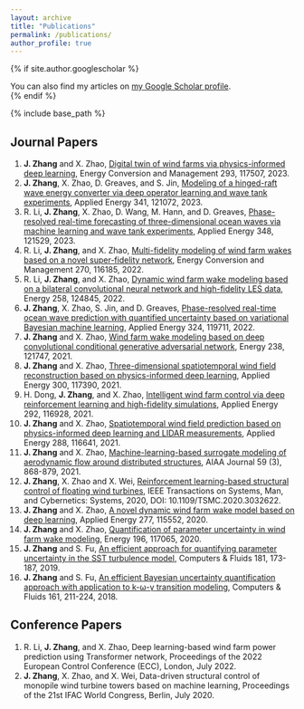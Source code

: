 ```yaml
---
layout: archive
title: "Publications"
permalink: /publications/
author_profile: true
---
```


{% if site.author.googlescholar %}
  <div class="wordwrap">You can also find my articles on <a href="{{site.author.googlescholar}}">my Google Scholar profile</a>.</div>
{% endif %}

{% include base_path %}

## Journal Papers
1. **J. Zhang** and X. Zhao, [Digital twin of wind farms via physics-informed deep learning](), Energy Conversion and Management 293, 117507, 2023.
2. **J. Zhang**, X. Zhao, D. Greaves, and S. Jin, [Modeling of a hinged-raft wave energy converter via deep operator learning and wave tank experiments](), Applied Energy 341, 121072, 2023.
3. R. Li, **J. Zhang**, X. Zhao, D. Wang, M. Hann, and D. Greaves, [Phase-resolved real-time forecasting of three-dimensional ocean waves via machine learning and wave tank experiments](), Applied Energy 348, 121529, 2023.
4. R. Li, **J. Zhang**, and X. Zhao, [Multi-fidelity modeling of wind farm wakes based on a novel super-fidelity network](), Energy Conversion and Management 270, 116185, 2022.
5. R. Li, **J. Zhang**, and X. Zhao, [Dynamic wind farm wake modeling based on a bilateral convolutional neural network and high-fidelity LES data](), Energy 258, 124845, 2022.
6. **J. Zhang**, X. Zhao, S. Jin, and D. Greaves, [Phase-resolved real-time ocean wave prediction with quantified uncertainty based on variational Bayesian machine learning](), Applied Energy 324, 119711, 2022.
7. **J. Zhang** and X. Zhao, [Wind farm wake modeling based on deep convolutional conditional generative adversarial network](), Energy 238, 121747, 2021.
8. **J. Zhang** and X. Zhao, [Three-dimensional spatiotemporal wind field reconstruction based on physics-informed deep learning](), Applied Energy 300, 117390, 2021.
9. H. Dong, **J. Zhang**, and X. Zhao, [Intelligent wind farm control via deep reinforcement learning and high-fidelity simulations](), Applied Energy 292, 116928, 2021.
10. **J. Zhang** and X. Zhao, [Spatiotemporal wind field prediction based on physics-informed deep learning and LIDAR measurements](), Applied Energy 288, 116641, 2021.
11. **J. Zhang** and X. Zhao, [Machine-learning-based surrogate modeling of aerodynamic flow around distributed structures](), AIAA Journal 59 (3), 868-879, 2021.
12. **J. Zhang**, X. Zhao and X. Wei, [Reinforcement learning-based structural control of floating wind turbines](), IEEE Transactions on Systems, Man, and Cybernetics: Systems, 2020, DOI: 10.1109/TSMC.2020.3032622.
13. **J. Zhang** and X. Zhao, [A novel dynamic wind farm wake model based on deep learning](), Applied Energy 277, 115552, 2020.
14. **J. Zhang** and X. Zhao, [Quantification of parameter uncertainty in wind farm wake modeling](), Energy 196, 117065, 2020.
15. **J. Zhang** and S. Fu, [An efficient approach for quantifying parameter uncertainty in the SST turbulence model](), Computers & Fluids 181, 173-187, 2019.
16. **J. Zhang** and S. Fu, [An efficient Bayesian uncertainty quantification approach with application to k-ω-γ transition modeling](https://zhangxcii.github.io/files/PaperJ1.pdf), Computers & Fluids 161, 211-224, 2018.

## Conference Papers
1. R. Li, **J. Zhang**, and X. Zhao, Deep learning-based wind farm power prediction using Transformer network, Proceedings of the 2022 European Control Conference (ECC), London, July 2022.
2. **J. Zhang**, X. Zhao, and X. Wei, Data-driven structural control of monopile wind turbine towers based on machine learning, Proceedings of the 21st IFAC World Congress, Berlin, July 2020.




